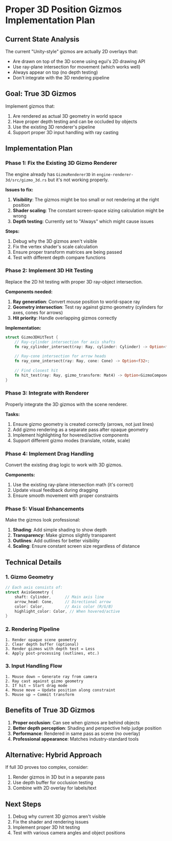 # Proper 3D Position Gizmos Implementation Plan

## Current State Analysis
The current "Unity-style" gizmos are actually 2D overlays that:
- Are drawn on top of the 3D scene using egui's 2D drawing API
- Use ray-plane intersection for movement (which works well)
- Always appear on top (no depth testing)
- Don't integrate with the 3D rendering pipeline

## Goal: True 3D Gizmos
Implement gizmos that:
1. Are rendered as actual 3D geometry in world space
2. Have proper depth testing and can be occluded by objects
3. Use the existing 3D renderer's pipeline
4. Support proper 3D input handling with ray casting

## Implementation Plan

### Phase 1: Fix the Existing 3D Gizmo Renderer
The engine already has `GizmoRenderer3D` in `engine-renderer-3d/src/gizmo_3d.rs` but it's not working properly.

**Issues to fix:**
1. **Visibility**: The gizmos might be too small or not rendering at the right position
2. **Shader scaling**: The constant screen-space sizing calculation might be wrong
3. **Depth testing**: Currently set to "Always" which might cause issues

**Steps:**
1. Debug why the 3D gizmos aren't visible
2. Fix the vertex shader's scale calculation
3. Ensure proper transform matrices are being passed
4. Test with different depth compare functions

### Phase 2: Implement 3D Hit Testing
Replace the 2D hit testing with proper 3D ray-object intersection.

**Components needed:**
1. **Ray generation**: Convert mouse position to world-space ray
2. **Geometry intersection**: Test ray against gizmo geometry (cylinders for axes, cones for arrows)
3. **Hit priority**: Handle overlapping gizmos correctly

**Implementation:**
```rust
struct Gizmo3DHitTest {
    // Ray-cylinder intersection for axis shafts
    fn ray_cylinder_intersect(ray: Ray, cylinder: Cylinder) -> Option<f32>;
    
    // Ray-cone intersection for arrow heads
    fn ray_cone_intersect(ray: Ray, cone: Cone) -> Option<f32>;
    
    // Find closest hit
    fn hit_test(ray: Ray, gizmo_transform: Mat4) -> Option<GizmoComponent>;
}
```

### Phase 3: Integrate with Renderer
Properly integrate the 3D gizmos with the scene renderer.

**Tasks:**
1. Ensure gizmo geometry is created correctly (arrows, not just lines)
2. Add gizmo rendering as a separate pass after opaque geometry
3. Implement highlighting for hovered/active components
4. Support different gizmo modes (translate, rotate, scale)

### Phase 4: Implement Drag Handling
Convert the existing drag logic to work with 3D gizmos.

**Components:**
1. Use the existing ray-plane intersection math (it's correct)
2. Update visual feedback during dragging
3. Ensure smooth movement with proper constraints

### Phase 5: Visual Enhancements
Make the gizmos look professional:
1. **Shading**: Add simple shading to show depth
2. **Transparency**: Make gizmos slightly transparent
3. **Outlines**: Add outlines for better visibility
4. **Scaling**: Ensure constant screen size regardless of distance

## Technical Details

### 1. Gizmo Geometry
```rust
// Each axis consists of:
struct AxisGeometry {
    shaft: Cylinder,      // Main axis line
    arrow_head: Cone,     // Directional arrow
    color: Color,         // Axis color (R/G/B)
    highlight_color: Color, // When hovered/active
}
```

### 2. Rendering Pipeline
```
1. Render opaque scene geometry
2. Clear depth buffer (optional)
3. Render gizmos with depth test = Less
4. Apply post-processing (outlines, etc.)
```

### 3. Input Handling Flow
```
1. Mouse down → Generate ray from camera
2. Ray cast against gizmo geometry
3. If hit → Start drag mode
4. Mouse move → Update position along constraint
5. Mouse up → Commit transform
```

## Benefits of True 3D Gizmos
1. **Proper occlusion**: Can see when gizmos are behind objects
2. **Better depth perception**: Shading and perspective help judge position
3. **Performance**: Rendered in same pass as scene (no overlay)
4. **Professional appearance**: Matches industry-standard tools

## Alternative: Hybrid Approach
If full 3D proves too complex, consider:
1. Render gizmos in 3D but in a separate pass
2. Use depth buffer for occlusion testing
3. Combine with 2D overlay for labels/text

## Next Steps
1. Debug why current 3D gizmos aren't visible
2. Fix the shader and rendering issues
3. Implement proper 3D hit testing
4. Test with various camera angles and object positions